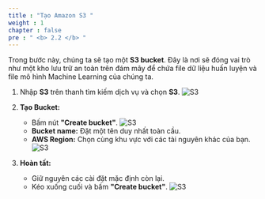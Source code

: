 ```yaml
---
title : "Tạo Amazon S3 "
weight : 1 
chapter : false
pre : " <b> 2.2 </b> "
---
```


Trong bước này, chúng ta sẽ tạo một **S3 bucket**. Đây là nơi sẽ đóng vai trò như một kho lưu trữ an toàn trên đám mây để chứa file dữ liệu huấn luyện và file mô hình Machine Learning của chúng ta.

1. Nhập **S3** trên thanh tìm kiếm dịch vụ và chọn **S3**.
![S3](/images/2.prerequisite/017-s3.png)

2.  **Tạo Bucket:**
    + Bấm nút **"Create bucket"**.
    ![S3](/images/2.prerequisite/018-s3.png)
    + **Bucket name:** Đặt một tên duy nhất toàn cầu.
    + **AWS Region:** Chọn cùng khu vực với các tài nguyên khác của bạn.
    ![S3](/images/2.prerequisite/019-s3.png)

3.  **Hoàn tất:**
    + Giữ nguyên các cài đặt mặc định còn lại.
    + Kéo xuống cuối và bấm **"Create bucket"**.
    ![S3](/images/2.prerequisite/020-s3.png)

